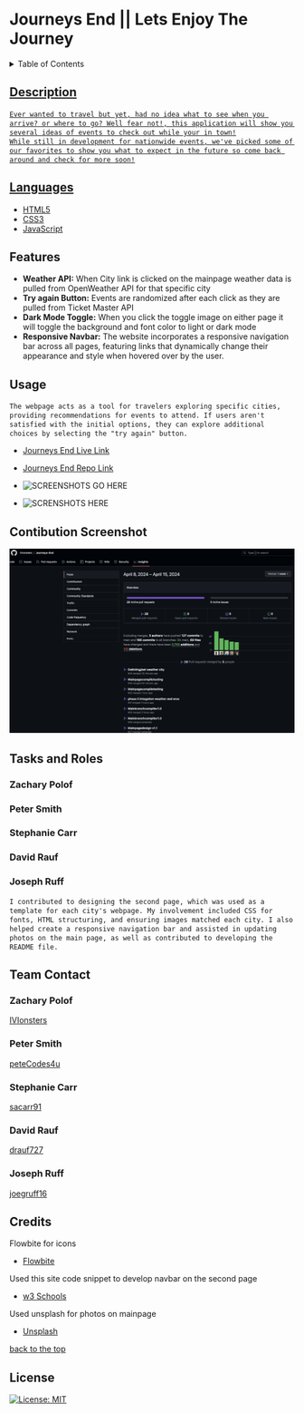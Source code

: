 # Journeys End || Lets Enjoy The Journey

<details>
<summary>Table of Contents</summary>
    <ul>
        <li><a href="#description">Description</li>
        <li><a href="#languages">languages</li>
        <li><a href="#features">Features</li>
        <li><a href="#usage">Usage</li>
        <li><a href="#credits">Credits</li>
        <li><a href="#license">License</li>
    </ul>
</details>

## Description

    Ever wanted to travel but yet, had no idea what to see when you arrive? or where to go? Well fear not!, this application will show you several ideas of events to check out while your in town!
    While still in development for nationwide events, we've picked some of our favorites to show you what to expect in the future so come back around and check for more soon!

## Languages

- [HTML5](https://img.shields.io/badge/html5-%23E34F26.svg?style=for-the-badge&logo=html5&logoColor=white)
- [CSS3](https://img.shields.io/badge/css3-%231572B6.svg?style=for-the-badge&logo=css3&logoColor=white)
- [JavaScript](https://img.shields.io/badge/javascript-%23323330.svg?style=for-the-badge&logo=javascript&logoColor=%23F7DF1E)

## Features

- **Weather API:** When City link is clicked on the mainpage weather data is pulled from OpenWeather API for that specific city
- **Try again Button:** Events are randomized after each click as they are pulled from Ticket Master API
- **Dark Mode Toggle:** When you click the toggle image on either page it will toggle the background and font color to light or dark mode
- **Responsive Navbar:** The website incorporates a responsive navigation bar across all pages, featuring links that dynamically change their appearance and style when hovered over by the user.

## Usage

    The webpage acts as a tool for travelers exploring specific cities, providing recommendations for events to attend. If users aren't satisfied with the initial options, they can explore additional choices by selecting the "try again" button.

* [Journeys End Live Link](https://ivionsters.github.io/Journeys-End/)

* [Journeys End Repo Link](https://github.com/IVIonsters/Journeys-End)

* ![SCREENSHOTS GO HERE](./assets/refimages/lightmodemain.png)
* ![SCRENSHOTS HERE](./assets/refimages/lightmodeblog.png)

## Contibution Screenshot

![""](./assets/images/screen-shot-commit-history.png "")

## Tasks and Roles

### Zachary Polof

### Peter Smith

### Stephanie Carr

### David Rauf

### Joseph Ruff
    I contributed to designing the second page, which was used as a template for each city's webpage. My involvement included CSS for fonts, HTML structuring, and ensuring images matched each city. I also helped create a responsive navigation bar and assisted in updating photos on the main page, as well as contributed to developing the README file.

## Team Contact

### Zachary Polof

[IVIonsters](https://github.com/IVIonsters)

### Peter Smith

[peteCodes4u](https://github.com/petecodes4u)

### Stephanie Carr

[sacarr91](https://github.com/sacarr91)

### David Rauf

[drauf727](https://github.com/drauf727)

### Joseph Ruff

[joegruff16](https://github.com/joegruff16)

## Credits

Flowbite for icons

- [Flowbite](https://flowbite.com/)

Used this site code snippet to develop navbar on the second page

- [w3 Schools](https://www.w3schools.com/bootstrap5/bootstrap_navbar.php)

Used unsplash for photos on mainpage

- [Unsplash](https://unsplash.com/)

<a href="#description">back to the top</a>

## License

[![License: MIT](https://img.shields.io/badge/License-MIT-yellow.svg)](https://opensource.org/licenses/MIT)

